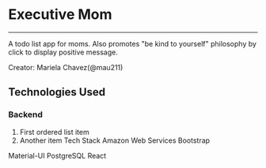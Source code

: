 # Executive Mom
---
A todo list app for moms. Also promotes "be kind to yourself" philosophy by click to display positive message.

Creator:
Mariela Chavez(@mau211)

## Technologies Used

### Backend
1. First ordered list item
2. Another item
Tech Stack
Amazon Web Services
Bootstrap

Material-UI
PostgreSQL
React
